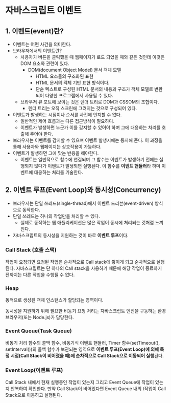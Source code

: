# 자바스크립트 이벤트

## 1. 이벤트(event)란?

- 이벤트는 어떤 사건을 의미한다.
- 브라우저에서의 이벤트란?
  - 사용자가 버튼을 클릭했을 때 웹페이지가 로드 되었을 때와 같은 것인데 이것은 DOM 요소와 관련이 있다.
    - DOM(document Object Model) 문서 객체 모델
      - HTML 요소들의 구조화된 표현
      - HTML 문서의 객체 기반 표현 방식이다.
      - 단순 텍스트로 구성된 HTML 문서의 내용과 구조가 객체 모델로 변환되어 다양한 프로그램에서 사용될 수 있다.
  - 브라우저 뷰 포트에 보이는 것은 렌더 트리로 DOM과 CSSOM의 조합이다.
    - 렌더 트리는 오직 스크린에 그려지는 것으로 구성되어 있다.
- 이벤트가 발생하는 시점이나 순서를 사전에 인지할 수 없다.
  - 일반적인 제어 흐름과는 다른 접근방식이 필요하다.
  - 이벤트가 발생하면 누군가 이를 감지할 수 있어야 하며 그에 대응하는 처리를 호출해 주어야 한다.
- 브라우저는 이벤트를 감지할 수 있으며 이벤트 발생시에는 통지해 준다. 이 과정을 통해 사용자와 웹페이지는 상호작용이 가능하다.
- 이벤트가 발생하면 그에 맞는 반응을 해야한다.
  - 이벤트는 일반적으로 함수에 연결되며 그 함수는 이벤트가 발생하기 전에는 실행되지 않다가 이벤트가 발생되면 실행된다. 이 함수를 **이벤트 핸들러**라 하며 이벤트에 대응하는 처리를 기술한다.



## 2. 이벤트 루프(Event Loop)와 동시성(Concurrency)

- 브라우저는 단일 쓰레드(single-thread)에서 이벤트 드리븐(event-driven) 방식으로 동작한다.
- 단일 쓰레드는 하나의 작업만을 처리할 수 있다.
  - 실제로 동작하는 웹 애플리케이션은 많은 작업이 동시에 처리되는 것처럼 느껴진다.
- 자바스크립트의 동시성을 지원하는 것이 바로 **이벤트 루프**이다.

### Call Stack (호출 스택)

작업이 요청되면 요청된 작업은 순차적으로 Call stack에 쌓이게 되고 순차적으로 실행된다. 자바스크립트는 단 하나의 Call stack을 사용하기 때문에 해당 작업이 종료하기 전까지는 다른 작업을 수행될 수 없다.

### Heap

동적으로 생성된 객체 인스턴스가 할당되는 영역이다.

동시성을 지원하기 위해 필요한 비동기 요청 처리는 자바스크립트 엔진을 구동하는 환경 브라우저(또는 Node.js)가 담당한다.

### Event Queue(Task Queue)

비동기 처리 함수의 콜백 함수, 비동기식 이벤트 핸들러, Timer 함수(setTimeout(), setInterval())의 콜백 함수가 보관되는 영역으로 **이벤트 루프(Event Loop)에 의해 특정 시점(Call Stack이 비어졌을 때)에 순차적으로 Call Stack으로 이동되어 실행**된다.

### Event Loop(이벤트 루프)

Call Stack 내에서 현재 실행중인 작업이 있는지 그리고 Event Queue에 작업이 있는지 반복하여 확인한다. 만약 Call Stack이 비어있다면 Event Queue 내의 t작업이 Call Stack으로 이동하고 실행된다.



